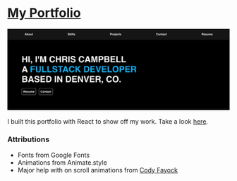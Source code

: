 # [My Portfolio](https://chris-campbell-portfolio.netlify.app/)

![Screenshot](./public/facebook.png)

I built this portfolio with React to show off my work. Take a look [here](https://chris-campbell-portfolio.netlify.app/).

### Attributions
- Fonts from Google Fonts
- Animations from Animate.style
- Major help with on scroll animations from [Cody Fayock](https://github.com/colbyfayock)
